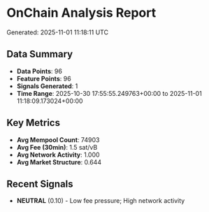 # OnChain Analysis Report
Generated: 2025-11-01 11:18:11 UTC

## Data Summary
- **Data Points**: 96
- **Feature Points**: 96
- **Signals Generated**: 1
- **Time Range**: 2025-10-30 17:55:55.249763+00:00 to 2025-11-01 11:18:09.173024+00:00

## Key Metrics
- **Avg Mempool Count**: 74903
- **Avg Fee (30min)**: 1.5 sat/vB
- **Avg Network Activity**: 1.000
- **Avg Market Structure**: 0.644

## Recent Signals
- **NEUTRAL** (0.10) - Low fee pressure; High network activity
